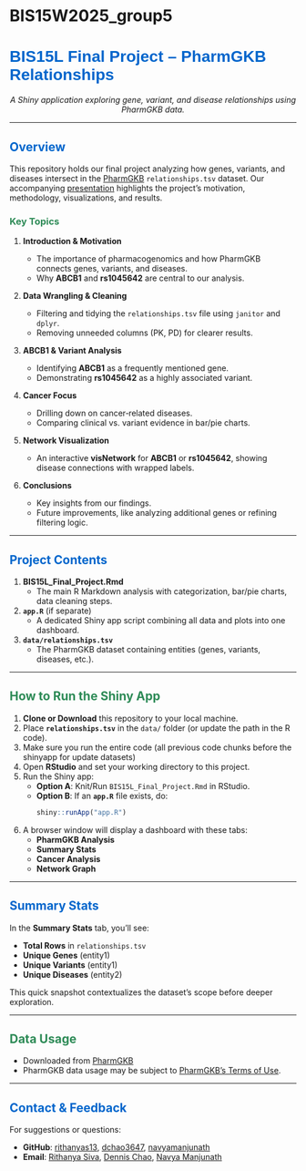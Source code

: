 # BIS15W2025_group5


<h1 style="font-family: Arial, sans-serif;">
  <font color="#0066CC">
    BIS15L Final Project – PharmGKB Relationships
  </font>
</h1>

<p align="center">
  <em>A Shiny application exploring gene, variant, and disease relationships using PharmGKB data.</em>
</p>

---

## <font color="#0066CC">Overview</font>

This repository holds our final project analyzing how genes, variants, and diseases intersect in the [PharmGKB](https://www.pharmgkb.org/) `relationships.tsv` dataset. Our accompanying [presentation](https://docs.google.com/presentation/d/1NAS11obJwFwnLm5t8jDNbPjiQ8sb3igzf-h3GV3sY-s/edit#slide=id.g2582fa11c66_0_310) highlights the project’s motivation, methodology, visualizations, and results.

### <font color="#2E8B57">Key Topics</font>
1. **Introduction & Motivation**  
   - The importance of pharmacogenomics and how PharmGKB connects genes, variants, and diseases.  
   - Why **ABCB1** and **rs1045642** are central to our analysis.

2. **Data Wrangling & Cleaning**  
   - Filtering and tidying the `relationships.tsv` file using `janitor` and `dplyr`.  
   - Removing unneeded columns (PK, PD) for clearer results.

3. **ABCB1 & Variant Analysis**  
   - Identifying **ABCB1** as a frequently mentioned gene.  
   - Demonstrating **rs1045642** as a highly associated variant.

4. **Cancer Focus**  
   - Drilling down on cancer‐related diseases.  
   - Comparing clinical vs. variant evidence in bar/pie charts.

5. **Network Visualization**  
   - An interactive **visNetwork** for **ABCB1** or **rs1045642**, showing disease connections with wrapped labels.

6. **Conclusions**  
   - Key insights from our findings.  
   - Future improvements, like analyzing additional genes or refining filtering logic.

---

## <font color="#0066CC">Project Contents</font>

1. **BIS15L_Final_Project.Rmd**  
   - The main R Markdown analysis with categorization, bar/pie charts, data cleaning steps.  
2. **`app.R`** (if separate)  
   - A dedicated Shiny app script combining all data and plots into one dashboard.  
3. **`data/relationships.tsv`**  
   - The PharmGKB dataset containing entities (genes, variants, diseases, etc.). 
---

## <font color="#2E8B57">How to Run the Shiny App</font>

1. **Clone or Download** this repository to your local machine.  
2. Place **`relationships.tsv`** in the `data/` folder (or update the path in the R code). 
3. Make sure you run the entire code (all previous code chunks before the shinyapp for update datasets)
4. Open **RStudio** and set your working directory to this project.  
5. Run the Shiny app:
   - **Option A**: Knit/Run `BIS15L_Final_Project.Rmd` in RStudio.  
   - **Option B**: If an **`app.R`** file exists, do:
     ```r
     shiny::runApp("app.R")
     ```
6. A browser window will display a dashboard with these tabs:
   - **PharmGKB Analysis**  
   - **Summary Stats**  
   - **Cancer Analysis**  
   - **Network Graph**

---

## <font color="#0066CC">Summary Stats</font>

In the **Summary Stats** tab, you’ll see:
- **Total Rows** in `relationships.tsv`  
- **Unique Genes** (entity1)  
- **Unique Variants** (entity1)  
- **Unique Diseases** (entity2)  

This quick snapshot contextualizes the dataset’s scope before deeper exploration.

---

## <font color="#2E8B57">Data Usage</font>

- Downloaded from [PharmGKB](https://www.pharmgkb.org/downloads)
- PharmGKB data usage may be subject to [PharmGKB’s Terms of Use](https://www.pharmgkb.org/page/termsOfUse).

---

## <font color="#0066CC">Contact & Feedback</font>

For suggestions or questions:
- **GitHub**: [rithanyas13](https://github.com/rithanyas13), [dchao3647](https://github.com/dchao3647), [navyamanjunath](https://github.com/navyamanjunath)
- **Email**: [Rithanya Siva](mailto:rsivasubramanian@ucdavis.edu), [Dennis Chao](mailto:dcchao@ucdavis.edu), [Navya Manjunath](mailto:namanjunath@ucdavis.edu)
